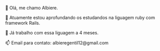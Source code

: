 👋 Olá, me chamo Albiere.

<p>🌱 Atuamente estou aprofundando os estudandos na liguagem ruby com framework Rails.</p>
<p>🔭 Já trabalho com essa liguagem a 4 meses.</p>
<p>📫 Email para contato: albieregentil12@gmail.com</p>
